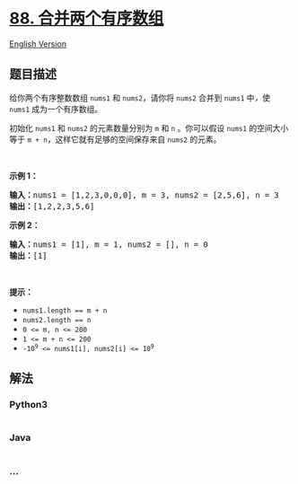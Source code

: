 # [88. 合并两个有序数组](https://leetcode-cn.com/problems/merge-sorted-array)

[English Version](/solution/0000-0099/0088.Merge%20Sorted%20Array/README_EN.md)

## 题目描述

<!-- 这里写题目描述 -->

<p>给你两个有序整数数组 <code>nums1</code><em> </em>和 <code>nums2</code>，请你将 <code>nums2</code><em> </em>合并到 <code>nums1</code><em> </em>中<em>，</em>使 <code>nums1</code><em> </em>成为一个有序数组。</p>

<p>初始化 <code>nums1</code> 和 <code>nums2</code> 的元素数量分别为 <code>m</code> 和 <code>n</code><em> </em>。你可以假设 <code>nums1</code><em> </em>的空间大小等于 <code>m + n</code>，这样它就有足够的空间保存来自 <code>nums2</code> 的元素。</p>

<p> </p>

<p><strong>示例 1：</strong></p>

<pre>
<strong>输入：</strong>nums1 = [1,2,3,0,0,0], m = 3, nums2 = [2,5,6], n = 3
<strong>输出：</strong>[1,2,2,3,5,6]
</pre>

<p><strong>示例 2：</strong></p>

<pre>
<strong>输入：</strong>nums1 = [1], m = 1, nums2 = [], n = 0
<strong>输出：</strong>[1]
</pre>

<p> </p>

<p><strong>提示：</strong></p>

<ul>
	<li><code>nums1.length == m + n</code></li>
	<li><code>nums2.length == n</code></li>
	<li><code>0 <= m, n <= 200</code></li>
	<li><code>1 <= m + n <= 200</code></li>
	<li><code>-10<sup>9</sup> <= nums1[i], nums2[i] <= 10<sup>9</sup></code></li>
</ul>


## 解法

<!-- 这里可写通用的实现逻辑 -->

<!-- tabs:start -->

### **Python3**

<!-- 这里可写当前语言的特殊实现逻辑 -->

```python

```

### **Java**

<!-- 这里可写当前语言的特殊实现逻辑 -->

```java

```

### **...**

```

```

<!-- tabs:end -->
